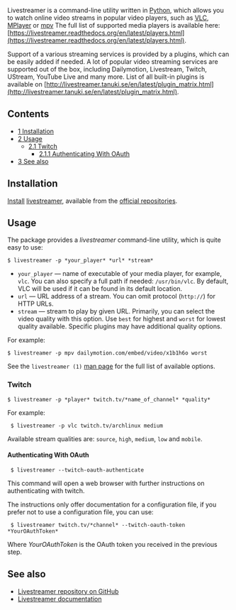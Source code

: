 Livestreamer is a command-line utility written in [Python](/index.php/Python "Python"), which allows you to watch online video streams in popular video players, such as [VLC](/index.php/VLC "VLC"), [MPlayer](/index.php/MPlayer "MPlayer") or [mpv](/index.php/Mpv "Mpv") The full list of supported media players is available here: [https://livestreamer.readthedocs.org/en/latest/players.html](https://livestreamer.readthedocs.org/en/latest/players.html).

Support of a various streaming services is provided by a plugins, which can be easily added if needed. A lot of popular video streaming services are supported out of the box, including Dailymotion, Livestream, Twitch, UStream, YouTube Live and many more. List of all built-in plugins is available on [http://livestreamer.tanuki.se/en/latest/plugin_matrix.html](http://livestreamer.tanuki.se/en/latest/plugin_matrix.html).

## Contents

*   [1 Installation](#Installation)
*   [2 Usage](#Usage)
    *   [2.1 Twitch](#Twitch)
        *   [2.1.1 Authenticating With OAuth](#Authenticating_With_OAuth)
*   [3 See also](#See_also)

## Installation

[Install](/index.php/Install "Install") [livestreamer](https://www.archlinux.org/packages/?name=livestreamer), available from the [official repositories](/index.php/Official_repositories "Official repositories").

## Usage

The package provides a *livestreamer* command-line utility, which is quite easy to use:

```
$ livestreamer -p *your_player* *url* *stream*

```

*   `your_player` — name of executable of your media player, for example, `vlc`. You can also specify a full path if needed: `/usr/bin/vlc`. By default, VLC will be used if it can be found in its default location.
*   `url` — URL address of a stream. You can omit protocol (`http://`) for HTTP URLs.
*   `stream` — stream to play by given URL. Primarily, you can select the video quality with this option. Use `best` for highest and `worst` for lowest quality available. Specific plugins may have additional quality options.

For example:

```
$ livestreamer -p mpv dailymotion.com/embed/video/x1b1h6o worst

```

See the `livestreamer (1)` [man page](/index.php/Man_page "Man page") for the full list of available options.

### Twitch

```
$ livestreamer -p *player* twitch.tv/*name_of_channel* *quality*

```

For example:

```
 $ livestreamer -p vlc twitch.tv/archlinux medium

```

Available stream qualities are: `source`, `high`, `medium`, `low` and `mobile`.

#### Authenticating With OAuth

```
 $ livestreamer --twitch-oauth-authenticate

```

This command will open a web browser with further instructions on authenticating with twitch.

The instructions only offer documentation for a configuration file, if you prefer not to use a configuration file, you can use:

```
 $ livestreamer twitch.tv/*channel* --twitch-oauth-token *YourOAuthToken*

```

Where *YourOAuthToken* is the OAuth token you received in the previous step.

## See also

*   [Livestreamer repository on GitHub](https://github.com/chrippa/livestreamer)
*   [Livestreamer documentation](http://livestreamer.tanuki.se/en/latest)